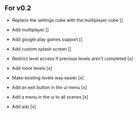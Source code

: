 ## For v0.2

- Replace the settings cube with the multiplayer cube []
- Add multiplayer []
- Add google play games support []
- Add custom splash screen []

- Restrict level access if previous levels aren't completed [x]
- Add more levels [x]
- Make existing levels way easier [x]
- Add an exit button in the ui menu [x]
- Add a menu in the ui to all scenes [x]
- Add ads [x]